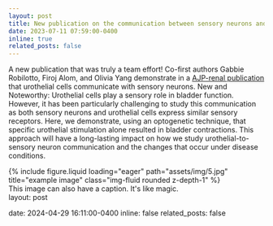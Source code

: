 ```yaml
---
layout: post
title: New publication on the communication between sensory neurons and urothelial cells
date: 2023-07-11 07:59:00-0400
inline: true
related_posts: false
---
```


A new publication that was truly a team effort! Co-first authors Gabbie Robilotto, Firoj Alom, and Olivia Yang demonstrate in a [AJP-renal publication](https://journals.physiology.org/doi/full/10.1152/ajprenal.00035.2023) that urothelial cells communicate with sensory neurons. 
New and Noteworthy: 
Urothelial cells play a sensory role in bladder function. However, it has been particularly challenging to study this communication as both sensory neurons and urothelial cells express similar sensory receptors. Here, we demonstrate, using an optogenetic technique, that specific urothelial stimulation alone resulted in bladder contractions. This approach will have a long-lasting impact on how we study urothelial-to-sensory neuron communication and the changes that occur under disease conditions.
</div>
<div class="row">
    <div class="col-sm mt-3 mt-md-0">
        {% include figure.liquid loading="eager" path="assets/img/5.jpg" title="example image" class="img-fluid rounded z-depth-1" %}
    </div>
</div>
<div class="caption">
    This image can also have a caption. It's like magic.
</div>
layout: post

date: 2024-04-29 16:11:00-0400
inline: false
related_posts: false
